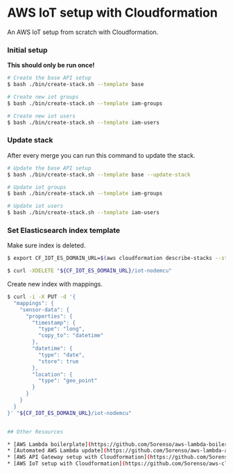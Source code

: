 # AWS IoT setup with Cloudformation

An AWS IoT setup from scratch with Cloudformation.


### Initial setup

__This should only be run once!__

```bash
# Create the base API setup
$ bash ./bin/create-stack.sh --template base

# Create new iot groups
$ bash ./bin/create-stack.sh --template iam-groups

# Create new iot users
$ bash ./bin/create-stack.sh --template iam-users

```


### Update stack

After every merge you can run this command to update the stack.

```bash
# Update the base API setup
$ bash ./bin/create-stack.sh --template base --update-stack

# Update iot groups
$ bash ./bin/create-stack.sh --template iam-groups

# Update iot users
$ bash ./bin/create-stack.sh --template iam-users

```

### Set Elasticsearch index template

Make sure index is deleted.
```bash
$ export CF_IOT_ES_DOMAIN_URL=$(aws cloudformation describe-stacks --stack-name iot-rules --profile ffe | jq '.Stacks[].Outputs[] | { OutputKey: "iotElasticsearchURL", OutputValue: .OutputValue }' | jq -r '.OutputValue')

$ curl -XDELETE "${CF_IOT_ES_DOMAIN_URL}/iot-nodemcu"
```

Create new index with mappings.
```bash
$ curl -i -X PUT -d '{
  "mappings": {
    "sensor-data": {
      "properties": {
        "timestamp": {
          "type": "long",
          "copy_to": "datetime"
        },
        "datetime": {
          "type": "date",
          "store": true
        },
        "location": {
          "type": "geo_point"
        }
      }
    }
  }
}' "${CF_IOT_ES_DOMAIN_URL}/iot-nodemcu"


## Other Resources

* [AWS Lambda boilerplate](https://github.com/5orenso/aws-lambda-boilerplate)
* [Automated AWS Lambda update](https://github.com/5orenso/aws-lambda-autodeploy-lambda)
* [AWS API Gateway setup with Cloudformation](https://github.com/5orenso/aws-cloudformation-api-gateway)
* [AWS IoT setup with Cloudformation](https://github.com/5orenso/aws-cloudformation-iot)
